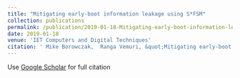 ```yaml
---
title: "Mitigating early-boot information leakage using S*FSM"
collection: publications
permalink: /publication/2019-01-18-Mitigating-early-boot-information-leakage-using-SFSM
date: 2019-01-18
venue: 'IET Computers and Digital Techniques'
citation: ' Mike Borowczak,  Ranga Vemuri, &quot;Mitigating early-boot information leakage using S*FSM.&quot; IET Computers and Digital Techniques, 2019.'
---
```

Use [Google Scholar](https://scholar.google.com/scholar?q=Mitigating+early+boot+information+leakage+using+S*FSM) for full citation